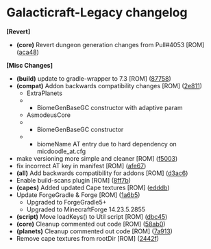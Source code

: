 # Galacticraft-Legacy changelog






**[Revert]**

-  **(core)**  Revert dungeon generation changes from Pull#4053 [ROM] ([aca48](https://github.com/TeamGalacticraft/Galacticraft-Legacy/commit/aca4864f4e7e50d))  

**[Misc Changes]**

-  **(build)**  update to gradle-wrapper to 7.3 [ROM] ([87758](https://github.com/TeamGalacticraft/Galacticraft-Legacy/commit/8775850b147dae8))  
-  **(compat)**  Addon backwards compatibility changes [ROM] ([2e811](https://github.com/TeamGalacticraft/Galacticraft-Legacy/commit/2e8113702326d40))  
   - ExtraPlanets
   - - BiomeGenBaseGC constructor with adaptive param
   - AsmodeusCore
   - - BiomeGenBaseGC constructor
   - - biomeName AT entry due to hard dependency on micdoodle_at.cfg
-  make versioning more simple and cleaner [ROM] ([f5003](https://github.com/TeamGalacticraft/Galacticraft-Legacy/commit/f5003c10876dca1))  
-  fix incorrect AT key in manifest [ROM] ([afe67](https://github.com/TeamGalacticraft/Galacticraft-Legacy/commit/afe67ec80432d48))  
-  **(all)**  Add backwards compatibility for addons [ROM] ([d3ac6](https://github.com/TeamGalacticraft/Galacticraft-Legacy/commit/d3ac6652fdba402))  
-  Enable build-scans plugin [ROM] ([8ff7b](https://github.com/TeamGalacticraft/Galacticraft-Legacy/commit/8ff7be789c8fbea))  
-  **(capes)**  Added updated Cape textures [ROM] ([edddb](https://github.com/TeamGalacticraft/Galacticraft-Legacy/commit/edddb1bdec45a32))  
-  Update ForgeGradle & Forge [ROM] ([1a6b5](https://github.com/TeamGalacticraft/Galacticraft-Legacy/commit/1a6b5a434c23c22))  
   - Upgraded to ForgeGradle5+
   - Upgraded to MinecraftForge 14.23.5.2855
-  **(script)**  Move loadKeys() to Util script [ROM] ([dbc45](https://github.com/TeamGalacticraft/Galacticraft-Legacy/commit/dbc452b8c66ba40))  
-  **(core)**  Cleanup commented out code [ROM] ([58ab0](https://github.com/TeamGalacticraft/Galacticraft-Legacy/commit/58ab08cb8af7711))  
-  **(planets)**  Cleanup commented out code [ROM] ([7a913](https://github.com/TeamGalacticraft/Galacticraft-Legacy/commit/7a9137427157e6b))  
-  Remove cape textures from rootDir [ROM] ([2442f](https://github.com/TeamGalacticraft/Galacticraft-Legacy/commit/2442fe44bf93718))  


